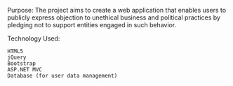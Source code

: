 Purpose:
The project aims to create a web application that enables users to publicly express objection to unethical business and political practices by pledging not to support entities engaged in such behavior.

Technology Used:

    HTML5
    jQuery
    Bootstrap
    ASP.NET MVC
    Database (for user data management)

